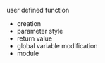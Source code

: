 user defined function
- creation
- parameter style
- return value
- global variable modification
- module